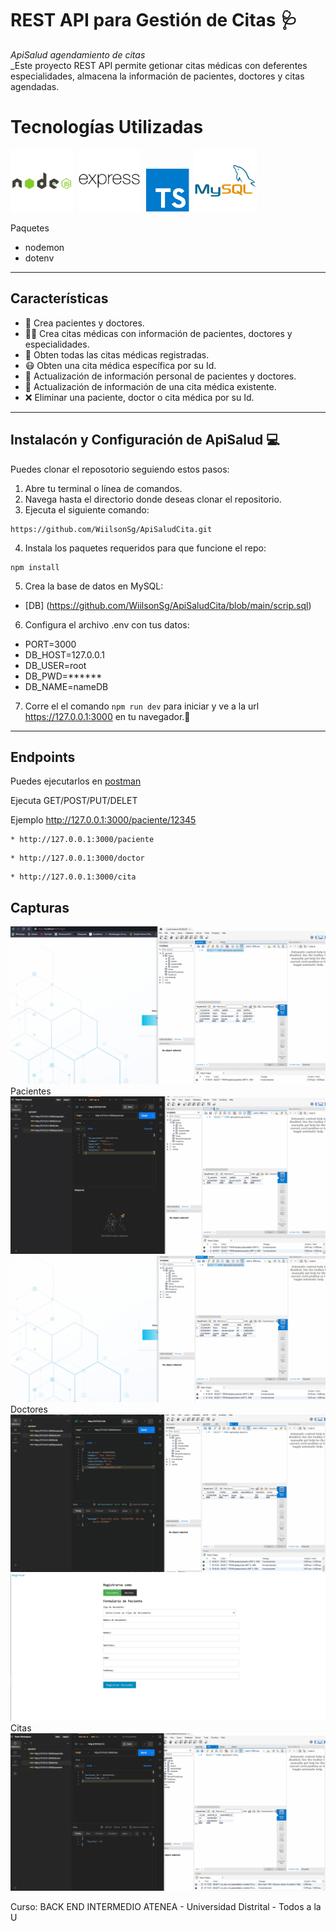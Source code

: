 # REST API para Gestión de Citas 🩺

*ApiSalud agendamiento de citas<br>*
_Este proyecto REST API permite getionar citas médicas con deferentes especialidades, almacena la información de pacientes, doctores y citas agendadas.
# Tecnologías Utilizadas

<img src="https://github.com/devicons/devicon/blob/master/icons/nodejs/nodejs-original-wordmark.svg" width="100" height="100"/>&nbsp;
<img src="https://github.com/devicons/devicon/blob/master/icons/express/express-original-wordmark.svg" width="100" height="100">&nbsp;
<img src="https://github.com/devicons/devicon/blob/master/icons/typescript/typescript-plain.svg" width="70" height="70">&nbsp;
<img src="https://github.com/devicons/devicon/blob/master/icons/mysql/mysql-original-wordmark.svg" width="100" height="100">&nbsp;

Paquetes
- nodemon
- dotenv
 ---
 Características
 ---
* 🚶 Crea pacientes y doctores.
* 👨‍⚕ Crea citas médicas con información de pacientes, doctores y especialidades.
* 🤕 Obten todas las citas médicas registradas.
* 😷 Obten una cita médica específica por su Id.
* 👾 Actualización de información personal de pacientes y doctores.
* 🏥 Actualización de información de una cita médica existente.
* ❌ Eliminar una paciente, doctor o cita médica por su Id.
---
Instalacón y Configuración de ApiSalud 💻
---
Puedes clonar el reposotorio seguiendo estos pasos:

1. Abre tu terminal o línea de comandos.
2. Navega hasta el directorio donde deseas clonar el repositorio.
3. Ejecuta el siguiente comando:
```
https://github.com/WiilsonSg/ApiSaludCita.git
```

4. Instala los paquetes requeridos para que funcione el repo:
```
npm install 
```
5. Crea la base de datos en MySQL:
- [DB] (https://github.com/WiilsonSg/ApiSaludCita/blob/main/scrip.sql)
  
6. Configura el archivo .env con tus datos:
- PORT=3000
- DB_HOST=127.0.0.1
- DB_USER=root
- DB_PWD=******
- DB_NAME=nameDB

7. Corre el el comando `npm run dev` para iniciar y ve a la url https://127.0.0.1:3000 en tu navegador.🤘

---
Endpoints 
---
Puedes ejecutarlos en [postman](https://www.postman.com/)

Ejecuta GET/POST/PUT/DELET

Ejemplo http://127.0.0.1:3000/paciente/12345

```
* http://127.0.0.1:3000/paciente
```
```
* http://127.0.0.1:3000/doctor
```
```
* http://127.0.0.1:3000/cita
```
  
Capturas
---
<img src="https://github.com/WiilsonSg/ApiSaludCita/blob/main/imgGif/frontGet.gif"/>
Pacientes
<img src="https://github.com/WiilsonSg/ApiSaludCita/blob/main/imgGif/paciente.gif"/> 
<img src="https://github.com/WiilsonSg/ApiSaludCita/blob/main/imgGif/frontpostp.gif">
Doctores
<img src="https://github.com/WiilsonSg/ApiSaludCita/blob/main/imgGif/doctor.gif">
<img src="https://github.com/WiilsonSg/ApiSaludCita/blob/main/imgGif/frontcreard.gif">
Citas
<img src="https://github.com/WiilsonSg/ApiSaludCita/blob/main/imgGif/cita.gif">

Curso: BACK END INTERMEDIO ATENEA - Universidad Distrital - Todos a la U



